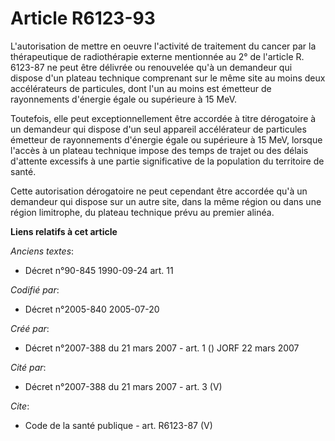 # Article R6123-93

L'autorisation de mettre en oeuvre l'activité de traitement du cancer par la thérapeutique de radiothérapie externe
mentionnée au 2° de l'article R. 6123-87 ne peut être délivrée ou renouvelée qu'à un demandeur qui dispose d'un plateau
technique comprenant sur le même site au moins deux accélérateurs de particules, dont l'un au moins est émetteur de
rayonnements d'énergie égale ou supérieure à 15 MeV.

Toutefois, elle peut exceptionnellement être accordée à titre dérogatoire à un demandeur qui dispose d'un seul appareil
accélérateur de particules émetteur de rayonnements d'énergie égale ou supérieure à 15 MeV, lorsque l'accès à un plateau
technique impose des temps de trajet ou des délais d'attente excessifs à une partie significative de la population du
territoire de santé.

Cette autorisation dérogatoire ne peut cependant être accordée qu'à un demandeur qui dispose sur un autre site, dans la même
région ou dans une région limitrophe, du plateau technique prévu au premier alinéa.

**Liens relatifs à cet article**

_Anciens textes_:

  - Décret n°90-845 1990-09-24 art. 11

_Codifié par_:

  - Décret n°2005-840 2005-07-20

_Créé par_:

  - Décret n°2007-388 du 21 mars 2007 - art. 1 () JORF 22 mars 2007

_Cité par_:

  - Décret n°2007-388 du 21 mars 2007 - art. 3 (V)

_Cite_:

  - Code de la santé publique - art. R6123-87 (V)
